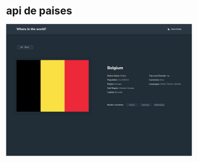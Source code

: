 # api de paises

![Design preview for the Huddle landing page with single introductory section](./design/desktop-design-detail-dark.jpg)
